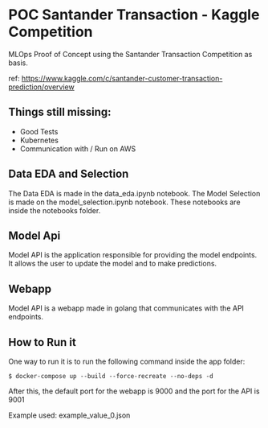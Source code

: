 # POC Santander Transaction - Kaggle Competition

MLOps Proof of Concept using the Santander Transaction Competition as basis.

ref: https://www.kaggle.com/c/santander-customer-transaction-prediction/overview

## Things still missing:
- Good Tests
- Kubernetes
- Communication with / Run on AWS

## Data EDA and Selection

The Data EDA is made in the data_eda.ipynb notebook. The Model Selection is made on the model_selection.ipynb notebook. These notebooks are inside the notebooks folder.

## Model Api

Model API is the application responsible for providing the model endpoints. It allows the user to update the model and to make predictions.

## Webapp

Model API is a webapp made in golang that communicates with the API endpoints.

## How to Run it

One way to run it is to run the following command inside the app folder:

```
$ docker-compose up --build --force-recreate --no-deps -d
```

After this, the default port for the webapp is 9000 and the port for the API is 9001

Example used: 
    example_value_0.json


